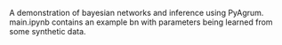 A demonstration of bayesian networks and inference using PyAgrum.
main.ipynb contains an example bn with parameters being learned from some synthetic data.
